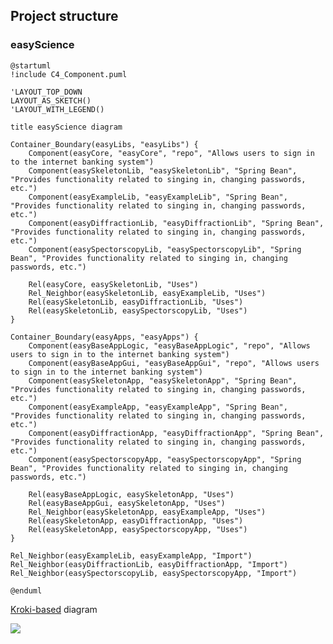 ## Project structure

### easyScience

```
@startuml
!include C4_Component.puml

'LAYOUT_TOP_DOWN
LAYOUT_AS_SKETCH()
'LAYOUT_WITH_LEGEND()

title easyScience diagram

Container_Boundary(easyLibs, "easyLibs") {
    Component(easyCore, "easyCore", "repo", "Allows users to sign in to the internet banking system")
    Component(easySkeletonLib, "easySkeletonLib", "Spring Bean", "Provides functionality related to singing in, changing passwords, etc.")
    Component(easyExampleLib, "easyExampleLib", "Spring Bean", "Provides functionality related to singing in, changing passwords, etc.")
    Component(easyDiffractionLib, "easyDiffractionLib", "Spring Bean", "Provides functionality related to singing in, changing passwords, etc.")
    Component(easySpectorscopyLib, "easySpectorscopyLib", "Spring Bean", "Provides functionality related to singing in, changing passwords, etc.")

    Rel(easyCore, easySkeletonLib, "Uses")
    Rel_Neighbor(easySkeletonLib, easyExampleLib, "Uses")
    Rel(easySkeletonLib, easyDiffractionLib, "Uses")
    Rel(easySkeletonLib, easySpectorscopyLib, "Uses")
}

Container_Boundary(easyApps, "easyApps") {
    Component(easyBaseAppLogic, "easyBaseAppLogic", "repo", "Allows users to sign in to the internet banking system")
    Component(easyBaseAppGui, "easyBaseAppGui", "repo", "Allows users to sign in to the internet banking system")
    Component(easySkeletonApp, "easySkeletonApp", "Spring Bean", "Provides functionality related to singing in, changing passwords, etc.")
    Component(easyExampleApp, "easyExampleApp", "Spring Bean", "Provides functionality related to singing in, changing passwords, etc.")
    Component(easyDiffractionApp, "easyDiffractionApp", "Spring Bean", "Provides functionality related to singing in, changing passwords, etc.")
    Component(easySpectorscopyApp, "easySpectorscopyApp", "Spring Bean", "Provides functionality related to singing in, changing passwords, etc.")

    Rel(easyBaseAppLogic, easySkeletonApp, "Uses")
    Rel(easyBaseAppGui, easySkeletonApp, "Uses")
    Rel_Neighbor(easySkeletonApp, easyExampleApp, "Uses")
    Rel(easySkeletonApp, easyDiffractionApp, "Uses")
    Rel(easySkeletonApp, easySpectorscopyApp, "Uses")
}

Rel_Neighbor(easyExampleLib, easyExampleApp, "Import")
Rel_Neighbor(easyDiffractionLib, easyDiffractionApp, "Import")
Rel_Neighbor(easySpectorscopyLib, easySpectorscopyApp, "Import")

@enduml
``` 

[Kroki-based](https://kroki.io/) diagram

![](https://kroki.io/c4plantuml/svg/eNrFVsFO4zAQvfsrvL1AJcSJD6BNK0BbtWhThPYUuck0tXDGlu0sRIh_xy6hSXDKcmnbS8cv8zyvmZmnXhvLtC0LQX5xTEWZAY2ukkgWSiKgvVT-ETmbjf4uHpbJcnGfTBaPc1KfR3ES_54uo9vz4S7n8W55m8ymN9P5xKHEciuAAjNVnHLAFGjGWa5ZQUgk0TKOoJOxLDFjujr3eTO-Mhd08BkOhvSVUPfZidpmRVJDneXDgYs1KOm_R0LIZ0NLA9pQK6nhOVKOPrQbcJEFjWDpiuETx5yaylgoBsOeKvETCLASnZC6WAvxtWKl_RVjYOiP91r-4xkYui4xtVwiE9xWVINgFrIPMZh7BscLmm7Yx0ExY56lztzvBpte9kqZvrBCCWiUNMBxhUz4eq3Z9tJGTBc8rqBYQWqlNqlUVatRXfSQkraa_oBoDWY4PA8GTC3fpSZz4PlmJXU4ZkGzu8x-QtCUn5DCF1ez3vYu50ipz-X04Z7lHDMD7vFM5jyts9vQgZa1LnFT8m5NBxzYHlyRL_bgkJPYQ6OkAU5mD42YLng6e2g1qosezR66qxEOUc_etuf6f4R-X9lmBlPyjUXsCEE3f0IK33jjK4HGttUFEu9cI7V1zID21fB6xe6nB9bXr3t3ASHXgJn7M_QOvXss_Q==)

